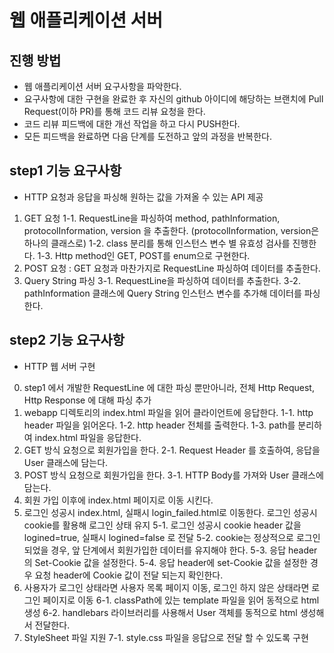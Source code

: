 # 웹 애플리케이션 서버
## 진행 방법
* 웹 애플리케이션 서버 요구사항을 파악한다.
* 요구사항에 대한 구현을 완료한 후 자신의 github 아이디에 해당하는 브랜치에 Pull Request(이하 PR)를 통해 코드 리뷰 요청을 한다.
* 코드 리뷰 피드백에 대한 개선 작업을 하고 다시 PUSH한다.
* 모든 피드백을 완료하면 다음 단계를 도전하고 앞의 과정을 반복한다.

## step1 기능 요구사항
* HTTP 요청과 응답을 파싱해 원하는 값을 가져올 수 있는 API 제공
1. GET 요청
   1-1. RequestLine을 파싱하여 method, pathInformation, protocolInformation, version 을 추출한다. (protocolInformation, version은 하나의 클래스로)
   1-2. class 분리를 통해 인스턴스 변수 별 유효성 검사를 진행한다.
   1-3. Http method인 GET, POST를 enum으로 구현한다.
2. POST 요청 : GET 요청과 마찬가지로 RequestLine 파싱하여 데이터를 추출한다.
3. Query String 파싱
   3-1. RequestLine을 파싱하여 데이터를 추출한다.
   3-2. pathInformation 클래스에 Query String 인스턴스 변수를 추가해 데이터를 파싱한다.

## step2 기능 요구사항
* HTTP 웹 서버 구현
0. step1 에서 개발한 RequestLine 에 대한 파싱 뿐만아니라, 전체 Http Request, Http Response 에 대해 파싱 추가
1. webapp 디렉토리의 index.html 파일을 읽어 클라이언트에 응답한다.
   1-1. http header 파일을 읽어온다.
   1-2. http header 전체를 출력한다.
   1-3. path를 분리하여 index.html 파일을 응답한다.
2. GET 방식 요청으로 회원가입을 한다.
   2-1. Request Header 를 호출하여, 응답을 User 클래스에 담는다.
3. POST 방식 요청으로 회원가입을 한다.
   3-1. HTTP Body를 가져와 User 클래스에 담는다.
4. 회원 가입 이후에 index.html 페이지로 이동 시킨다.
5. 로그인 성공시 index.html, 실패시 login_failed.html로 이동한다. 로그인 성공시 cookie를 활용해 로그인 상태 유지
   5-1. 로그인 성공시 cookie header 값을 logined=true, 실패시 logined=false 로 전달
   5-2. cookie는 정상적으로 로그인 되었을 경우, 앞 단계에서 회원가입한 데이터를 유지해야 한다.
   5-3. 응답 header의 Set-Cookie 값을 설정한다.
   5-4. 응답 header에 set-Cookie 값을 설정한 경우 요청 header에 Cookie 값이 전달 되는지 확인한다.
6. 사용자가 로그인 상태라면 사용자 목록 페이지 이동, 로그인 하지 않은 상태라면 로그인 페이지로 이동
   6-1. classPath에 있는 template 파일을 읽어 동적으로 html 생성
   6-2. handlebars 라이브러리를 사용해서 User 객체를 동적으로 html 생성해서 전달한다.
7. StyleSheet 파일 지원
   7-1. style.css 파일을 응답으로 전달 할 수 있도록 구현